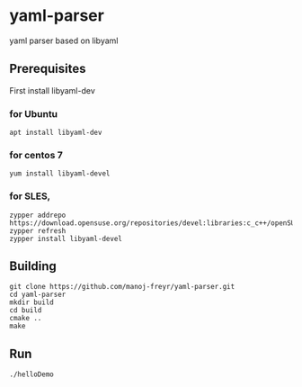 # yaml-parser
yaml parser based on libyaml

## Prerequisites
First install libyaml-dev

### for Ubuntu
```
apt install libyaml-dev
```


### for centos 7
```
yum install libyaml-devel
```

### for SLES,
```
zypper addrepo https://download.opensuse.org/repositories/devel:libraries:c_c++/openSUSE_Leap_15.3/devel:libraries:c_c++.repo
zypper refresh
zypper install libyaml-devel
```

## Building
```
git clone https://github.com/manoj-freyr/yaml-parser.git
cd yaml-parser
mkdir build
cd build
cmake ..
make 
```
## Run
```
./helloDemo
```
